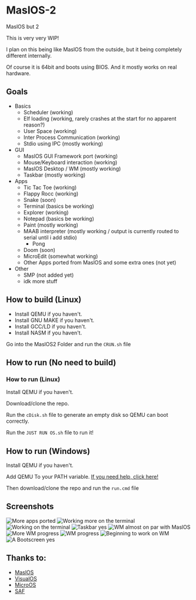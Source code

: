 # MaslOS-2
MaslOS but 2

This is very very WIP!

I plan on this being like MaslOS from the outside, but it being completely different internally.


Of course it is 64bit and boots using BIOS.
And it mostly works on real hardware.

## Goals
 + Basics
   - Scheduler (working)
   - Elf loading (working, rarely crashes at the start for no apparent reason?)
   - User Space (working)
   - Inter Process Communication (working)
   - Stdio using IPC (mostly working)
 + GUI
   - MaslOS GUI Framework port (working)
   - Mouse/Keyboard interaction (working)
   - MaslOS Desktop / WM (mostly working)
   - Taskbar (mostly working)
 + Apps
   - Tic Tac Toe (working)
   - Flappy Rocc (working)
   - Snake (soon)
   - Terminal (basics be working)
   - Explorer (working)
   - Notepad (basics be working)
   - Paint (mostly working)
   + MAAB interpreter (mostly working / output is currently routed to serial until i add stdio)
     - Pong
   - Doom (soon)
   - MicroEdit (somewhat working)
   - Other Apps ported from MaslOS and some extra ones (not yet)
 + Other
   - SMP (not added yet)
   - idk more stuff


## How to build (Linux)
 - Install QEMU if you haven't.
 - Install GNU MAKE if you haven't.
 - Install GCC/LD if you haven't.
 - Install NASM if you haven't.


Go into the MaslOS2 Folder and run the `CRUN.sh` file

## How to run (No need to build)

### How to run (Linux) 
Install QEMU if you haven't.

Download/clone the repo.

Run the `cDisk.sh` file to generate an empty disk so QEMU can boot correctly.

Run the `JUST RUN OS.sh` file to run it!

## How to run (Windows)

Install QEMU if you haven't.

Add QEMU To your PATH variable. [If you need help, click here!](https://linuxhint.com/qemu-windows/)

Then download/clone the repo and run the `run.cmd` file


## Screenshots
![More apps ported](/images/some%20stuff.jpg)
![Working more on the terminal](/images/wm%206.png)
![Working on the terminal](/images/terminal%201.gif)
![Taskbar yes](/images/wm%205.png)
![WM almost on par with MaslOS](/images/wm%204.png)
![More WM progress](/images/wm%203.png)
![WM progress](/images/wm%202.png)
![Beginning to work on WM](/images/start%20of%20wm%201.png)
![A Bootscreen yes](/images/img1.png)




## Thanks to:
 - [MaslOS](https://github.com/marceldobehere/MaslOS)
 - [VisualOS](https://github.com/nothotscott/VisualOS)
 - [MicroOS](https://github.com/Glowman554/MicroOS)
 - [SAF](https://github.com/chocabloc/saf)
 
